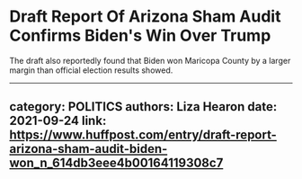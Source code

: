 # Draft Report Of Arizona Sham Audit Confirms Biden's Win Over Trump

The draft also reportedly found that Biden won Maricopa County by a larger margin than official election results showed.

---
category: POLITICS
authors: Liza Hearon
date: 2021-09-24
link: https://www.huffpost.com/entry/draft-report-arizona-sham-audit-biden-won_n_614db3eee4b00164119308c7
---
